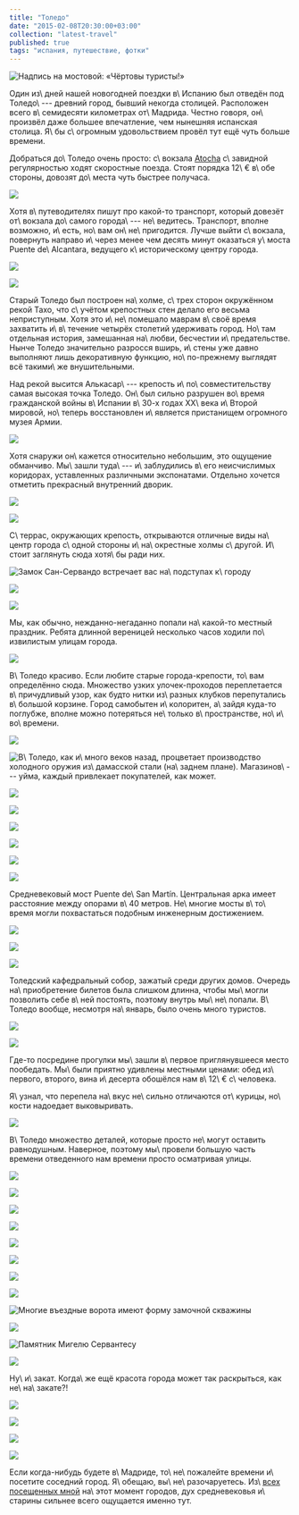 ```yaml
---
title: "Толедо"
date: "2015-02-08T20:30:00+03:00"
collection: "latest-travel"
published: true
tags: "испания, путешествие, фотки"
---
```


![Надпись на мостовой: «Чёртовы туристы!»](/images/travel/2015-01-spain/toledo-cover.jpg "Надпись на мостовой: «Чёртовы туристы!»")

Один из\ дней нашей новогодней поездки в\ Испанию был отведён под Толедо\ --- древний город, бывший некогда столицей.
Расположен всего в\ семидесяти километрах от\ Мадрида. Честно говоря, он\ произвёл даже большее впечатление, чем
нынешняя испанская столица. Я\ бы с\ огромным удовольствием провёл тут ещё чуть больше времени.

<!--more-->

Добраться до\ Толедо очень просто: с\ вокзала [Atocha] c\ завидной регулярностью ходят скоростные поезда. Стоят порядка
12\ € в\ обе стороны, довозят до\ места чуть быстрее получаса.

![](/images/travel/2015-01-spain/toledo-train.jpg)

Хотя в\ путеводителях пишут про какой-то транспорт, который довезёт от\ вокзала до\ самого города\ ---
не\ ведитесь. Транспорт, вполне возможно, и\ есть, но\ вам он\ не\ пригодится. Лучше выйти с\ вокзала, повернуть направо
и\ через менее чем десять минут оказаться у\ моста Puente de\ Alcantara, ведущего к\ историческому центру города.

![](/images/travel/2015-01-spain/toledo-bridge-1.jpg)

![](/images/travel/2015-01-spain/toledo-bridge-2.jpg)

Старый Толедо был построен на\ холме, с\ трех сторон окружённом рекой Тахо, что с\ учётом крепостных стен делало его
весьма неприступным. Хотя это и\ не\ помешало маврам в\ своё время захватить и\ в\ течение четырёх столетий удерживать
город. Но\ там отдельная история, замешанная на\ любви, бесчестии и\ предательстве. Нынче Толедо значительно разросся
вширь, и\ стены уже давно выполняют лишь декоративную функцию, но\ по-прежнему выглядят всё такими\ же внушительными.

Над рекой высится Алькасар\ --- крепость и\ по\ совместительству самая высокая точка Толедо. Он\ был сильно разрушен
во\ время гражданской войны в\ Испании в\ 30-х годах XX\ века и\ Второй мировой, но\ теперь восстановлен и\ является
пристанищем огромного музея Армии.

![](/images/travel/2015-01-spain/toledo-alcazar.jpg)

Хотя снаружи он\ кажется относительно небольшим, это ощущение обманчиво. Мы\ зашли туда\ --- и\ заблудились в\ его
неисчислимых коридорах, уставленных различными экспонатами. Отдельно хочется отметить прекрасный внутренний дворик.

![](/images/travel/2015-01-spain/toledo-alcazar-court-1.jpg)

![](/images/travel/2015-01-spain/toledo-alcazar-court-2.jpg)

С\ террас, окружающих крепость, открываются отличные виды на\ центр города с\ одной стороны и\ на\ окрестные холмы
с\ другой. И\ стоит заглянуть сюда хотя\ бы ради них.

![Замок Сан-Сервандо встречает вас на\ подступах к\ городу](/images/travel/2015-01-spain/toledo-alcazar-view-1.jpg "Замок Сан-Сервандо встречает вас на подступах к городу")


![](/images/travel/2015-01-spain/toledo-alcazar-view-2.jpg)


![](/images/travel/2015-01-spain/toledo-alcazar-view-3.jpg)


Мы, как обычно, нежданно-негаданно попали на\ какой-то местный праздник. Ребята длинной вереницей несколько часов ходили
по\ извилистым улицам города.

![](/images/travel/2015-01-spain/toledo-alcazar-view-4.jpg)

В\ Толедо красиво. Если любите старые города-крепости, то\ вам определённо сюда. Множество узких улочек-проходов
переплетается в\ причудливый узор, как будто нитки из\ разных клубков перепутались в\ большой корзине. Город самобытен
и\ колоритен, а\ зайдя куда-то поглубже, вполне можно потеряться не\ только в\ пространстве, но\ и\ во\ времени.

![](/images/travel/2015-01-spain/toledo-streets-1.jpg)

![В\ Толедо, как и\ много веков назад, процветает производство холодного оружия из\ дамасской стали (на\ заднем плане).
Магазинов\ --- уйма, каждый привлекает покупателей, как может.](/images/travel/2015-01-spain/toledo-streets-2.jpg)

![](/images/travel/2015-01-spain/toledo-streets-3.jpg)

![](/images/travel/2015-01-spain/toledo-streets-4.jpg)

![](/images/travel/2015-01-spain/toledo-streets-5.jpg)

![](/images/travel/2015-01-spain/toledo-streets-6.jpg)

![](/images/travel/2015-01-spain/toledo-streets-7.jpg)

![](/images/travel/2015-01-spain/toledo-streets-8.jpg)

Средневековый мост Puente de\ San Martín. Центральная арка имеет расстояние между опорами в\ 40 метров. Не\ многие мосты
в\ то\ время могли похвастаться подобным инженерным достижением.

![](/images/travel/2015-01-spain/toledo-san-martin-1.jpg)

![](/images/travel/2015-01-spain/toledo-san-martin-2.jpg)

![](/images/travel/2015-01-spain/toledo-san-martin-3.jpg)

Толедский кафедральный собор, зажатый среди других домов. Очередь на\ приобретение билетов была слишком длинна, чтобы
мы\ могли позволить себе в\ ней постоять, поэтому внутрь мы\ не\ попали. В\ Толедо вообще, несмотря на\ январь, было
очень много туристов.

![](/images/travel/2015-01-spain/toledo-cathedral-1.jpg)

![](/images/travel/2015-01-spain/toledo-cathedral-2.jpg)

Где-то посредине прогулки мы\ зашли в\ первое приглянувшееся место пообедать. Мы\ были приятно удивлены местными ценами:
обед из\ первого, второго, вина и\ десерта обошёлся нам в\ 12\ € с\ человека.

Я\ узнал, что перепела на\ вкус не\ сильно отличаются от\ курицы, но\ кости надоедает выковыривать.

![](/images/travel/2015-01-spain/toledo-lunch.jpg)

В\ Толедо множество деталей, которые просто не\ могут оставить равнодушным. Наверное, поэтому мы\ провели большую часть
времени отведенного нам времени просто осматривая улицы.

![](/images/travel/2015-01-spain/toledo-details-1.jpg)

![](/images/travel/2015-01-spain/toledo-details-2.jpg)

![](/images/travel/2015-01-spain/toledo-details-3.jpg)

![](/images/travel/2015-01-spain/toledo-details-4.jpg)

![](/images/travel/2015-01-spain/toledo-details-5.jpg)

![](/images/travel/2015-01-spain/toledo-details-6.jpg)

![](/images/travel/2015-01-spain/toledo-details-7.jpg)

![](/images/travel/2015-01-spain/toledo-details-8.jpg)

![Многие въездные ворота имеют форму замочной скважины](/images/travel/2015-01-spain/toledo-details-9.jpg "Многие въездные ворота имеют форму замочной скважины")

![](/images/travel/2015-01-spain/toledo-details-10.jpg)

![Памятник Мигелю Сервантесу](/images/travel/2015-01-spain/toledo-details-11.jpg "Памятник Мигелю Сервантесу")

![](/images/travel/2015-01-spain/toledo-details-12.jpg)

Ну\ и\ закат. Когда\ же ещё красота города может так раскрыться, как не\ на\ закате?!

![](/images/travel/2015-01-spain/toledo-sunset-1.jpg)

![](/images/travel/2015-01-spain/toledo-sunset-2.jpg)

![](/images/travel/2015-01-spain/toledo-sunset-3.jpg)

![](/images/travel/2015-01-spain/toledo-sunset-4.jpg)

Если когда-нибудь будете в\ Мадриде, то\ не\ пожалейте времени и\ посетите соседний город. Я\ обещаю,
вы\ не\ разочаруетесь. Из\ [всех посещенных мной][map] на\ этот момент городов, дух средневековья и\ старины сильнее
всего ощущается именно тут.

[Atocha]: /post/new-year-in-madrid/#p-39
[map]: /map/
